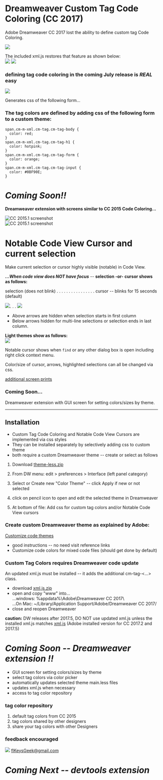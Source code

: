 # Dreamweaver Custom Tag Code Coloring (CC 2017)  

Adobe Dreamweaver CC 2017 lost the ability to define custom tag Code Coloring. 
 
![](http://i.imgur.com/ofEBslS.png)

The included xml.js restores that feature as shown below:  
![](http://i.imgur.com/UDrZsS6.png) 
![](http://i.imgur.com/RJg4zVx.png)

### defining tag code coloring in the coming July release is *REAL* easy

![](http://i.imgur.com/rlOWNjw.png)  

Generates css of the following form...

### The tag colors are defined by adding css of the following form to a custom theme:

    span.cm-m-xml.cm-tag.cm-tag-body {
      color: red;
    }
    span.cm-m-xml.cm-tag.cm-tag-h1 {
      color: hotpink;
    }
    span.cm-m-xml.cm-tag.cm-tag-form {
      color: orange;
    }
    span.cm-m-xml.cm-tag.cm-tag-input {
      color: #0BF90E;
    }
    
# *Coming Soon!!* #

**Dreamweaver extension with screens similar to CC 2015 Code Coloring...**

![CC 2015.1 screenshot](http://i.imgur.com/3QKBcIv.png)  
![CC 2015.1 screenshot](http://i.imgur.com/6DGRxH0.png)

# Notable Code View Cursor and current selection 

Make current selection or cursor highly visible (notable) in Code View.

***...When code view does NOT have focus*** -- **selection -or- cursor shows as follows:**

selection (does not blink) . . . . . . . . . . . . . . . . cursor -- blinks for 15 seconds (default)  

![](http://i.imgur.com/OzB4wvr.png). . . ![](http://i.imgur.com/Do9WrSb.gif)  

- Above arrows are hidden when selection starts in first column
- Below arrows hidden for multi-line selections or selection ends in last column.
  
**Light themes show as follows:**  
![](http://i.imgur.com/zSy4llI.png)  

Notable cursor shows when `find` or any other dialog box is open including right click context menu.

Color/size of cursor, arrows, highlighted selections can all be changed via css.

[additional screen prints](screenprints/code-view-cursor.md)

### Coming Soon...

Dreamweaver extension with GUI screen for setting colors/sizes by theme. 

---------------------------------------------------------------------------

## Installation

- Custom Tag Code Coloring and Notable Code View Cursors are implemented via css styles
- They can be installed separately by selectively adding css to custom theme
- both require a custom Dreamweaver theme -- create or select as follows

1. Download [theme-less.zip](https://github.com/flkeysgeek/custom-tag-colors/raw/master/theme-less.zip)
  
2. From DW menu: edit > preferences > Interface (left panel category)

3. Select or Create new "Color Theme" -- click Apply if new or not selected

4. click on pencil icon to open and edit the selected theme in Dreamweaver  

5. At bottom of file: Add css for custom tag colors and/or Notable Code View cursors

### Create custom Dreamweaver theme as explained by Adobe: 
[Customize code themes](https://helpx.adobe.com/dreamweaver/using/customize-code-coloring.html)  
- good instructions -- no need visit reference links
- Customize code colors for mixed code files (should get done by default)

### Custom Tag Colors requires Dreamweaver code update  

An updated xml.js must be installed -- it adds the additional cm-tag-<...> class.   

- download [xml.js.zip](https://github.com/flkeysgeek/DW-CC-2017-code-coloring-pref/raw/master/src/xml.js%20(custom-tag-colors).2017-06-20%20beta.zip)
- open and copy "www" into...    
...windows: %appdata%\Adobe\Dreamweaver CC 2017\  
...On Mac: ~/Library/Application Support/Adobe/Dreamweaver CC 2017/
- close and reopen Dreamweaver

**caution:** DW releases after 2017.5, DO NOT use updated xml.js unless the installed 
xml.js matches [xml.js](https://github.com/flkeysgeek/DW-CC-2017-code-coloring-pref/raw/master/src/xml.js%20(Adobie%20CC%202017.2%2B%20release).zip) (Adobe installed version for CC 2017.2 and 2017.5)
    
# *Coming Soon -- Dreamweaver extension !!* #

- GUI screen for setting colors/sizes by theme
- select tag colors via color picker
- automatically updates selected theme main.less files
- updates xml.js when necessary
- access to tag color repository 

### tag color repository 

1. default tag colors from CC 2015
2. tag colors shared by other designers
3. share your tag colors with other Designers 

### feedback encouraged

![](http://i.imgur.com/AklRbrW.jpg) flKeysGeek@gmail.com

# *Coming Next -- devtools extension* #

  